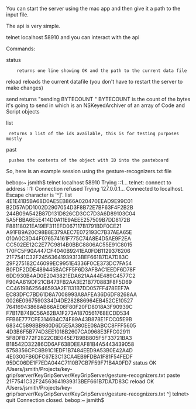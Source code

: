 You can start the server using the mac app and then give it a path to the input file.

The api is very simple.  

telnet localhost 58910 and you can interact with the api

Commands:

status

        returns one line showing OK and the path to the current data file

reload
        reloads the current datafile (you don't have to restart the server to make changes)

send
        returns "sending BYTECOUNT <ALLTHEDATA>"
        BYTECOUNT is the count of the bytes it's going to send in <ALLTHEDATA> which is an NSKeyedArchiver of an array of Code and Script objects

list

     returns a list of the ids available, this is for testing purposes mostly

past <ID>
     
     pushes the contents of the object with ID into the pasteboard

So, here is an example session using the gesture-recognizers.txt file

bebop:~ jsmith$ telnet localhost 58910
Trying ::1...
telnet: connect to address ::1: Connection refused
Trying 127.0.0.1...
Connected to localhost.
Escape character is '^]'.
list
4E1E41B5BA68D0AE5EB866A020470EEAD9E99C01
B2D57ADD1002D2907054D3F8B72E7BF63F4F2B2B
244B09A542B87D131D826CD3CC7D3A6D89103C04
5A5FBBA6E5E414D0A11E9AEEE257509B7DD8172B
F88118021EA19EF311EFD067117B1791BDF0CE21
A91FB9A20C98B8E379AEC7E072193C7B37AEA65E
010A0C3D44F076574161F775C74A8E4D5AE9F2EA
CC502EE12C2E77C9814B0BBC8806AC55E91C8015
170FC5F90A447CF4040B9241EA0FDB1129376206
21F7541C32F24563641939313BEF661B7DA7D83C
29F275182C46099EC9951E4336F0CE373DC7FA54
B0FDF2DDE489445BACFF5F6D3AFBAC1EEDF6D78F
6DD930B4AD0E2043821EDA621AA44E489C4577C2
F90AA619DF21CB473FB2AA3E21B770883F8F5D69
CC4619B625646593A2E1131B7DD057FF478EEF7A
EC83DFC7BD61D8A7008993A8AFEA36D6DF8268AA
0026E0967590334D4DE282886964EB452CE10527
76416943868AB66AE06F80F20FD8018A3F90939C
F7B17B74BC56A62BA1F273A1870561768ECDD534
FFB6E777CFE3146B4C74F89A43B878E1FCC05E9B
6834C5898BB980D6D5E5A380EE08ABCC8FFF5605
4D3B6F5B774D3EE1018B2607CA0968E3FFC02911
5F8DFB772F2822CBE045E7B9BB805F5F33721BA3
B18542D32286CD6AF638DEEAF81B4A5443439058
5758356CFC8B91C1EDF1B7484EED9A53B0E42A4D
4E0300FB6DFC67E3C13CA4EB9FDBA1F81F54FEDF
95DC06DE1F7EDA044C7110B7CB7F59F71B4A0FD7
status
OK /Users/jsmith/Projects/key-grip/server/KeyGripServer/KeyGripServer/gesture-recognizers.txt
paste 21F7541C32F24563641939313BEF661B7DA7D83C
reload
OK /Users/jsmith/Projects/key-grip/server/KeyGripServer/KeyGripServer/gesture-recognizers.txt
^]
telnet> quit
Connection closed.
bebop:~ jsmith$ 


